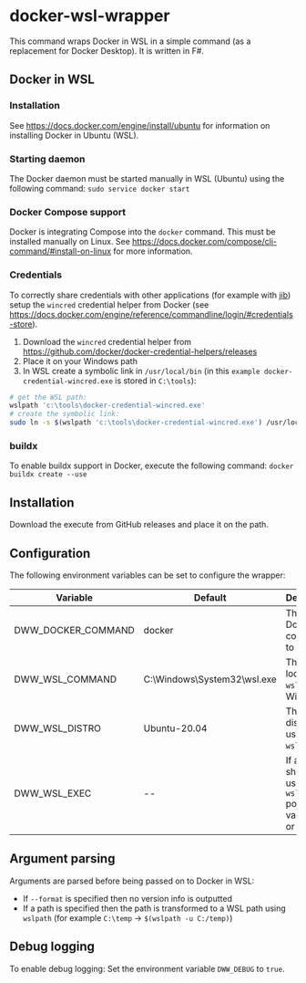# docker-wsl-wrapper

This command wraps Docker in WSL in a simple command (as a replacement for Docker Desktop). It is written in F#.

## Docker in WSL

### Installation

See https://docs.docker.com/engine/install/ubuntu for information on installing Docker in Ubuntu (WSL).

### Starting daemon

The Docker daemon must be started manually in WSL (Ubuntu) using the following command: `sudo service docker start`

### Docker Compose support

Docker is integrating Compose into the `docker` command. This must be installed manually on Linux. See https://docs.docker.com/compose/cli-command/#install-on-linux for more information.

### Credentials

To correctly share credentials with other applications (for example with [jib](https://github.com/GoogleContainerTools/jib)) setup the `wincred` credential helper from Docker (see https://docs.docker.com/engine/reference/commandline/login/#credentials-store).

1. Download the `wincred` credential helper from https://github.com/docker/docker-credential-helpers/releases
2. Place it on your Windows path
3. In WSL create a symbolic link in `/usr/local/bin` (in this `example docker-credential-wincred.exe` is stored in `C:\tools`):

````bash
# get the WSL path:
wslpath 'c:\tools\docker-credential-wincred.exe'
# create the symbolic link:
sudo ln -s $(wslpath 'c:\tools\docker-credential-wincred.exe') /usr/local/bin/docker-credential-wincred
````

### buildx

To enable buildx support in Docker, execute the following command: `docker buildx create --use`

## Installation

Download the execute from GitHub releases and place it on the path.

## Configuration

The following environment variables can be set to configure the wrapper:

| Variable | Default | Description |
|---|---|---|
| DWW_DOCKER_COMMAND | docker | The Linux Docker command to use |
| DWW_WSL_COMMAND | C:\Windows\System32\wsl.exe | The location of `wsl.exe` in Windows |
| DWW_WSL_DISTRO | Ubuntu-20.04 | The WSL distro to use (see `wsl -l`) |
| DWW_WSL_EXEC | -- | If a default shell is used (see `wsl -?` possible values: `--` or `--exec`) |

## Argument parsing

Arguments are parsed before being passed on to Docker in WSL:

- If `--format` is specified then no version info is outputted
- If a path is specified then the path is transformed to a WSL path using `wslpath` (for example `C:\temp` -> `$(wslpath -u C:/temp)`)

## Debug logging

To enable debug logging: Set the environment variable `DWW_DEBUG` to `true`.

